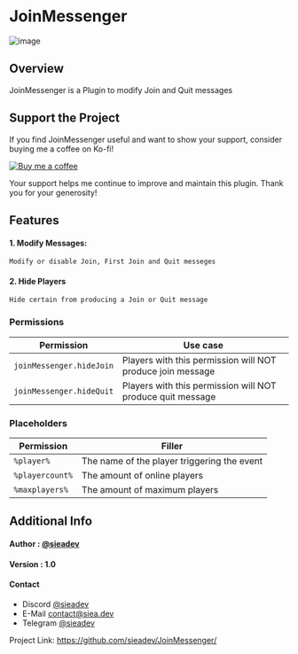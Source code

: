 # JoinMessenger

![image](https://github.com/sieadev/JoinMessenger/assets/69807609/f3300e3d-bb86-4664-bb84-0a7f3d0a77fb)

## Overview
JoinMessenger is a Plugin to modify Join and Quit messages

## Support the Project
If you find JoinMessenger useful and want to show your support, consider buying me a coffee on Ko-fi!

[![Buy me a coffee](https://img.shields.io/badge/Buy%20me%20a%20coffee-Donate%20now-orange.svg)](https://ko-fi.com/sieadev)

Your support helps me continue to improve and maintain this plugin. Thank you for your generosity!

## Features
#### 1. Modify Messages:
```Modify or disable Join, First Join and Quit messeges```

#### 2. Hide Players
```Hide certain from producing a Join or Quit message```

### Permissions
| Permission                         | Use case                                                   |
|------------------------------------|------------------------------------------------------------|
| `joinMessenger.hideJoin`           | Players with this permission will NOT produce join message |
| `joinMessenger.hideQuit`           | Players with this permission will NOT produce quit message |

### Placeholders
| Permission      | Filler                                      |
|-----------------|---------------------------------------------|
| `%player%`      | The name of the player triggering the event |
| `%playercount%` | The amount of online players                |
| `%maxplayers%`  | The amount of maximum players               |

## Additional Info

#### Author : [@sieadev](https://www.github.com/sieadev)

#### Version : 1.0

#### Contact
- Discord [@sieadev](dsc.gg/siea)
- E-Mail contact@siea.dev
- Telegram [@sieadev](t.me/sieadev)

Project Link: https://github.com/sieadev/JoinMessenger/
